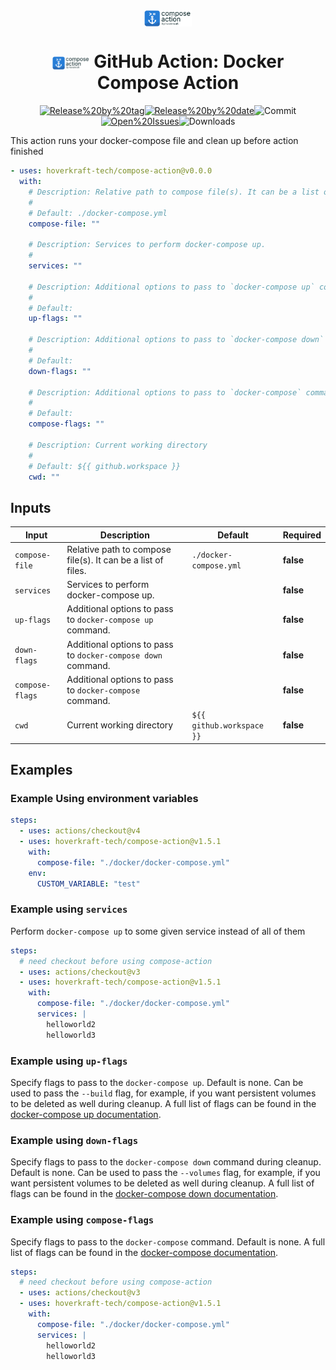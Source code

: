 <!-- markdownlint-disable-next-line first-line-heading -->
<div align="center" width="100%">
<!-- start branding -->

<img src=".github/ghadocs/branding.svg" width="15%" align="center" alt="branding<icon:anchor color:gray-dark>" />

<!-- end branding -->
<!-- start title -->

# <img src=".github/ghadocs/branding.svg" width="60px" align="center" alt="branding<icon:anchor color:gray-dark>" /> GitHub Action: Docker Compose Action

<!-- end title -->
<!-- start badges -->

<a href="https%3A%2F%2Fgithub.com%2Fhoverkraft-tech%2Fcompose-action%2Freleases%2Flatest"><img src="https://img.shields.io/github/v/release/hoverkraft-tech/compose-action?display_name=tag&sort=semver&logo=github&style=flat-square" alt="Release%20by%20tag" /></a><a href="https%3A%2F%2Fgithub.com%2Fhoverkraft-tech%2Fcompose-action%2Freleases%2Flatest"><img src="https://img.shields.io/github/release-date/hoverkraft-tech/compose-action?display_name=tag&sort=semver&logo=github&style=flat-square" alt="Release%20by%20date" /></a><img src="https://img.shields.io/github/last-commit/hoverkraft-tech/compose-action?logo=github&style=flat-square" alt="Commit" /><a href="https%3A%2F%2Fgithub.com%2Fhoverkraft-tech%2Fcompose-action%2Fissues"><img src="https://img.shields.io/github/issues/hoverkraft-tech/compose-action?logo=github&style=flat-square" alt="Open%20Issues" /></a><img src="https://img.shields.io/github/downloads/hoverkraft-tech/compose-action/total?logo=github&style=flat-square" alt="Downloads" />

<!-- end badges -->

</div>
<!-- start description -->

This action runs your docker-compose file and clean up before action finished

<!-- end description -->
<!-- start contents -->
<!-- end contents -->
<!-- start usage -->

```yaml
- uses: hoverkraft-tech/compose-action@v0.0.0
  with:
    # Description: Relative path to compose file(s). It can be a list of files.
    #
    # Default: ./docker-compose.yml
    compose-file: ""

    # Description: Services to perform docker-compose up.
    #
    services: ""

    # Description: Additional options to pass to `docker-compose up` command.
    #
    # Default:
    up-flags: ""

    # Description: Additional options to pass to `docker-compose down` command.
    #
    # Default:
    down-flags: ""

    # Description: Additional options to pass to `docker-compose` command.
    #
    # Default:
    compose-flags: ""

    # Description: Current working directory
    #
    # Default: ${{ github.workspace }}
    cwd: ""
```

<!-- end usage -->

## Inputs

<!-- start inputs -->

| **Input**                  | **Description**                                                         | **Default**                          | **Required** |
| -------------------------- | ----------------------------------------------------------------------- | ------------------------------------ | ------------ |
| <code>compose-file</code>  | Relative path to compose file(s). It can be a list of files.            | <code>./docker-compose.yml</code>    | **false**    |
| <code>services</code>      | Services to perform docker-compose up.                                  |                                      | **false**    |
| <code>up-flags</code>      | Additional options to pass to <code>docker-compose up</code> command.   |                                      | **false**    |
| <code>down-flags</code>    | Additional options to pass to <code>docker-compose down</code> command. |                                      | **false**    |
| <code>compose-flags</code> | Additional options to pass to <code>docker-compose</code> command.      |                                      | **false**    |
| <code>cwd</code>           | Current working directory                                               | <code>${{ github.workspace }}</code> | **false**    |

<!-- end inputs -->
<!-- start outputs -->
<!-- end outputs -->

## Examples

<!-- start [.github/ghadocs/examples/] -->
<!-- end [.github/ghadocs/examples/] -->

### Example Using environment variables

```yaml
steps:
  - uses: actions/checkout@v4
  - uses: hoverkraft-tech/compose-action@v1.5.1
    with:
      compose-file: "./docker/docker-compose.yml"
    env:
      CUSTOM_VARIABLE: "test"
```

### Example using `services`

Perform `docker-compose up` to some given service instead of all of them

```yaml
steps:
  # need checkout before using compose-action
  - uses: actions/checkout@v3
  - uses: hoverkraft-tech/compose-action@v1.5.1
    with:
      compose-file: "./docker/docker-compose.yml"
      services: |
        helloworld2
        helloworld3
```

### Example using `up-flags`

Specify flags to pass to the `docker-compose up`. Default is none. Can be used
to pass the `--build` flag, for example, if you want persistent volumes to be
deleted as well during cleanup. A full list of flags can be found in the
[docker-compose up documentation](https://docs.docker.com/compose/reference/up/).

### Example using `down-flags`

Specify flags to pass to the `docker-compose down` command during cleanup.
Default is none. Can be used to pass the `--volumes` flag, for example, if you
want persistent volumes to be deleted as well during cleanup. A full list of
flags can be found in the
[docker-compose down documentation](https://docs.docker.com/compose/reference/down/).

### Example using `compose-flags`

Specify flags to pass to the `docker-compose` command. Default is none. A full
list of flags can be found in the
[docker-compose documentation](https://docs.docker.com/compose/reference/#command-options-overview-and-help).

```yaml
steps:
  # need checkout before using compose-action
  - uses: actions/checkout@v3
  - uses: hoverkraft-tech/compose-action@v1.5.1
    with:
      compose-file: "./docker/docker-compose.yml"
      services: |
        helloworld2
        helloworld3
```
